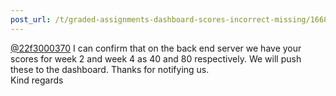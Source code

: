 ```yaml
---
post_url: /t/graded-assignments-dashboard-scores-incorrect-missing/166816/62
---
```

[@22f3000370](/u/22f3000370) I can confirm that on the back end server we have your scores for week 2 and week 4 as 40 and 80 respectively. We will push these to the dashboard. Thanks for notifying us.  
Kind regards